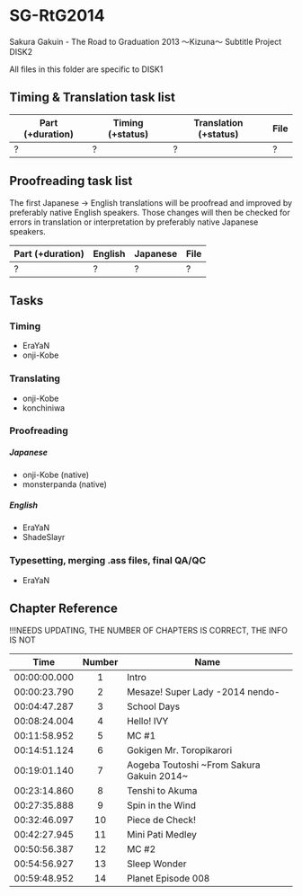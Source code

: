 ﻿SG-RtG2014
==========

Sakura Gakuin - The Road to Graduation 2013 ～Kizuna～ Subtitle Project DISK2

All files in this folder are specific to DISK1

Timing & Translation task list
------------------------------

| Part (+duration)                                    | Timing (+status)       | Translation (+status)              | File                      |
|-----------------------------------------------------|------------------------|------------------------------------|---------------------------|
| ? | ? | ? | ? |

Proofreading task list
----------------------

The first Japanese -> English translations will be proofread and improved by preferably native English speakers. Those changes will then be checked for errors in translation or interpretation by preferably native Japanese speakers.

| Part (+duration)                                    | English | Japanese | File                      |
|-----------------------------------------------------|---------|----------|---------------------------|
| ? | ? | ? | ? |

Tasks
-----

### Timing

-	EraYaN
-	onji-Kobe

### Translating

-	onji-Kobe
-	konchiniwa

### Proofreading

##### Japanese

-	onji-Kobe (native)
-	monsterpanda (native)

##### English

-	EraYaN
-	ShadeSlayr

### Typesetting, merging .ass files, final QA/QC

-	EraYaN

Chapter Reference
-------------------------

!!!NEEDS UPDATING, THE NUMBER OF CHAPTERS IS CORRECT, THE INFO IS NOT

| Time         | Number | Name                                      |
|--------------|:------:|-------------------------------------------|
| 00:00:00.000 |   1    | Intro                                     |
| 00:00:23.790 |   2    | Mesaze! Super Lady -2014 nendo-           |
| 00:04:47.287 |   3    | School Days                               |
| 00:08:24.004 |   4    | Hello! IVY                                |
| 00:11:58.952 |   5    | MC #1                                     |
| 00:14:51.124 |   6    | Gokigen Mr. Toropikarori                  |
| 00:19:01.140 |   7    | Aogeba Toutoshi ~From Sakura Gakuin 2014~ |
| 00:23:14.860 |   8    | Tenshi to Akuma                           |
| 00:27:35.888 |   9    | Spin in the Wind                          |
| 00:32:46.097 |   10   | Piece de Check!                           |
| 00:42:27.945 |   11   | Mini Pati Medley                          |
| 00:50:56.387 |   12   | MC #2                                     |
| 00:54:56.927 |   13   | Sleep Wonder                              |
| 00:59:48.952 |   14   | Planet Episode 008                        |

